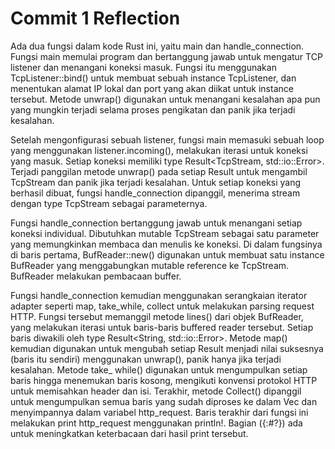 # Commit 1 Reflection

Ada dua fungsi dalam kode Rust ini, yaitu main dan handle_connection. Fungsi main memulai program dan bertanggung jawab untuk mengatur TCP listener dan menangani koneksi masuk. Fungsi itu menggunakan TcpListener::bind() untuk membuat sebuah instance TcpListener, dan menentukan alamat IP lokal dan port yang akan diikat untuk instance tersebut. Metode unwrap() digunakan untuk menangani kesalahan apa pun yang mungkin terjadi selama proses pengikatan dan panik jika terjadi kesalahan.

Setelah mengonfigurasi sebuah listener, fungsi main memasuki sebuah loop yang menggunakan listener.incoming(), melakukan iterasi untuk koneksi yang masuk. Setiap koneksi memiliki type Result<TcpStream, std::io::Error>. Terjadi panggilan metode unwrap() pada setiap Result untuk mengambil TcpStream dan panik jika terjadi kesalahan. Untuk setiap koneksi yang berhasil dibuat, fungsi handle_connection dipanggil, menerima stream dengan type TcpStream sebagai parameternya.

Fungsi handle_connection bertanggung jawab untuk menangani setiap koneksi individual. Dibutuhkan mutable TcpStream sebagai satu parameter yang memungkinkan membaca dan menulis ke koneksi. Di dalam fungsinya di baris pertama, BufReader::new() digunakan untuk membuat satu instance BufReader yang menggabungkan mutable reference ke TcpStream. BufReader melakukan pembacaan buffer.

Fungsi handle_connection kemudian menggunakan serangkaian iterator adapter seperti map, take_while, collect untuk melakukan parsing request HTTP. Fungsi tersebut memanggil metode lines() dari objek BufReader, yang melakukan iterasi untuk baris-baris buffered reader tersebut. Setiap baris diwakili oleh type Result<String, std::io::Error>. Metode map() kemudian digunakan untuk mengubah setiap Result menjadi nilai suksesnya (baris itu sendiri) menggunakan unwrap(), panik hanya jika terjadi kesalahan. Metode take_ while() digunakan untuk mengumpulkan setiap baris hingga menemukan baris kosong, mengikuti konvensi protokol HTTP untuk memisahkan header dan isi. Terakhir, metode Collect() dipanggil untuk mengumpulkan semua baris yang sudah diproses ke dalam Vec<String> dan menyimpannya dalam variabel http_request. Baris terakhir dari fungsi ini melakukan print http_request menggunakan println!. Bagian ({:#?}) ada untuk meningkatkan keterbacaan dari hasil print tersebut.